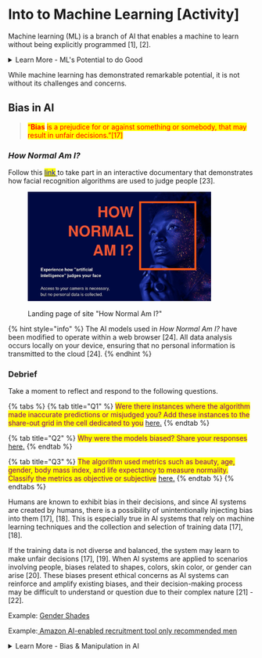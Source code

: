 # Into to Machine Learning \[Activity]

Machine learning (ML) is a branch of AI that enables a machine to learn without being explicitly programmed ​\[1]​, ​\[2]​.

<details>

<summary>Learn More - ML's Potential to do Good</summary>

Machine learning offers a wide range of benefits across various domains, such as:

* **Data-driven insights:** Machine learning enables the analysis of complex data to extract valuable insights and patterns that may be difficult for humans to identify, leading to informed decision-making and improved outcomes ​\[3]​.

Example: [Augmented analytics](https://www.fastcompany.com/90848153/how-retailers-can-leverage-next-generation-business-intelligence-and-augmented-analytics-in-2023)

* **Automation and efficiency:** Machine learning automates repetitive tasks, reducing manual effort and increasing productivity. It streamlines processes, leading to improved efficiency and cost savings ​\[4]​.

Example: [Intelligent supply chains](https://www.supplychainbrain.com/blogs/1-think-tank/post/37343-building-intelligent-supply-chains-with-machine-learning)

* **Enhanced accuracy and precision:** Machine learning algorithms excel at tasks such as image and speech recognition, natural language processing, and predictive analytics, leading to higher accuracy and precision in various applications ​\[5]​ - ​\[6]​.

Example: [Precision fermentation](https://www.foodingredientsfirst.com/news/live-green-leverages-ai-powered-precision-fermentation-to-replace-animal-based-and-artificial-ingredients.html)

Example: [Precision farming](https://hellofuture.orange.com/en/precision-agriculture-ai-enters-the-field/)

* **Personalized experiences:** Machine learning enables personalized recommendations and experiences by understanding individual preferences, improving user satisfaction, and driving customer loyalty ​\[7]​, ​\[8]​.

Example: [Personalized learning](https://hellofuture.orange.com/en/school-learning-and-ai-personalized-lessons-and-real-time-corrections/)

* **Real-time fraud detection:** Machine learning algorithms can detect fraudulent activities by analyzing patterns and anomalies in transaction data, providing real-time fraud prevention and safeguarding financial systems​\[7]​, ​\[9]​.

Example: [Fraud detection](https://citylife.capetown/uncategorized/the-role-of-data-science-in-cybersecurity-and-fraud-detection/69236/)

* **Advanced healthcare diagnostics:** Machine learning aids in early disease detection and diagnosis by analyzing medical records, imaging data, and genetic information, enabling timely intervention and improved patient outcomes ​\[13]​.

Example: [Rare Disease Diagnosis](https://healthitanalytics.com/news/machine-learning-approach-aims-to-optimize-rare-disease-diagnosis)

Example: [Targeted Disease Treatment](https://www.news-medical.net/health/Machine-Learning-for-Targeted-Disease-Treatment.aspx)

* **Autonomous systems:** Machine learning plays a crucial role in autonomous vehicles, enabling object recognition, behavior prediction, and real-time decision-making for enhanced safety and efficiency ​​\[12]​.

Example: [Self-driving cars](https://dataconomy.com/2022/12/28/artificial-intelligence-and-self-driving/)

* **Predictive maintenance:** Machine learning can analyze sensor data to predict equipment failures and maintenance needs, helping businesses proactively address issues and minimize downtime \[13].

Example: [Predicting disease in olive groves](https://hellofuture.orange.com/en/using-ai-to-predict-diseases-in-olive-groves/)

Example: [Smart monitoring of industrial operations](https://hellofuture.orange.com/en/mastering-industrial-operations-thanks-to-smart-monitoring/)

* **Improved customer service:** Machine learning-powered chatbots and virtual assistants can understand natural language queries, provide instant and personalized assistance, and enhance customer service experiences ​\[5]​, ​\[14]​.

Example: [Personalized customer experience](https://www.techopedia.com/ai-powered-personalization-how-machine-learning-is-transforming-customer-experience)

* **Scientific advancements:** Machine learning contributes to scientific research by enabling data analysis, pattern recognition, and simulations, accelerating discoveries and breakthroughs in various fields ​\[15]​, ​\[16]​.

Example: [Accelerating discovery of new materials for 3D printing](https://www.labmanager.com/accelerating-the-discovery-of-new-materials-for-3d-printing-26892)

Example: [Accelerating drug discovery](https://news.mit.edu/2023/speeding-drug-discovery-with-diffusion-generative-models-diffdock-0331)

</details>

While machine learning has demonstrated remarkable potential, it is not without its challenges and concerns.

## Bias in AI

> <mark style="color:red;">“</mark><mark style="color:red;">**Bias**</mark> <mark style="color:red;">is a prejudice for or against something or somebody, that may result in unfair decisions.”\[17]</mark>

### _How Normal Am I?_

Follow this [<mark style="color:blue;">link</mark> ](https://www.hownormalami.eu/)to take part in an interactive documentary that demonstrates how facial recognition algorithms are used to judge people \[23].

<figure><img src="../../.gitbook/assets/image (1) (1).png" alt="Landing page of site &#x22;How normal am I&#x22;" width="375"><figcaption><p>Landing page of site "How Normal Am I?"</p></figcaption></figure>

{% hint style="info" %}
The AI models used in _How Normal Am I?_ have been modified to operate within a web browser \[24]. All data analysis occurs locally on your device, ensuring that no personal information is transmitted to the cloud \[24].
{% endhint %}

### Debrief

Take a moment to reflect and respond to the following questions.

{% tabs %}
{% tab title="Q1" %}
<mark style="color:purple;">Were there instances where the algorithm made inaccurate predictions or misjudged you? Add these instances to the share-out grid in the cell dedicated to you</mark> [here.](https://jamboard.google.com/d/1hl8j9C71M-c26si500VDR7DIiD7zUTTF6JQb1cz_iRQ/viewer?f=0)
{% endtab %}

{% tab title="Q2" %}
<mark style="color:purple;">Why were the models biased? Share your responses</mark> [here](https://jamboard.google.com/d/1hl8j9C71M-c26si500VDR7DIiD7zUTTF6JQb1cz_iRQ/viewer?f=1)[.](https://jamboard.google.com/d/1hl8j9C71M-c26si500VDR7DIiD7zUTTF6JQb1cz_iRQ/viewer?f=1)
{% endtab %}

{% tab title="Q3" %}
<mark style="color:purple;">The algorithm used metrics such as beauty, age, gender, body mass index, and life expectancy to measure normality. Classify the metrics as objective or subjective</mark> [here.](https://jamboard.google.com/d/1hl8j9C71M-c26si500VDR7DIiD7zUTTF6JQb1cz_iRQ/viewer?f=2)
{% endtab %}
{% endtabs %}

Humans are known to exhibit bias in their decisions, and since AI systems are created by humans, there is a possibility of unintentionally injecting bias into them \[17], \[18]. This is especially true in AI systems that rely on machine learning techniques and the collection and selection of training data \[17], \[18].

If the training data is not diverse and balanced, the system may learn to make unfair decisions \[17], \[19]. When AI systems are applied to scenarios involving people, biases related to shapes, colors, skin color, or gender can arise \[20]. These biases present ethical concerns as AI systems can reinforce and amplify existing biases, and their decision-making process may be difficult to understand or question due to their complex nature \[21] - \[22].

Example: [Gender Shades](http://gendershades.org)

Example:[ Amazon AI-enabled recruitment tool only recommended men](https://www.bbc.com/news/technology-45809919)

<details>

<summary>Learn More - Bias &#x26; Manipulation in AI</summary>

How Normal Am I? was made by Tijmen Schep - an artist, technology critic, and privacy advocate - with the aim of provoking people to question the reliability of facial recognition systems and AI more broadly ​\[24]​.

“If you have a low score, it might just be because the judgment of these algorithms is so dependent on how they were trained” - Tijmen Schep ​\[25]​

#### Bias

The algorithms in the documentary classify and rate individuals based on the labelling of their training samples. Due to the manual labeling of training samples by individuals, the algorithms rely on subjective standards, making them susceptible to bias ​\[17]​, ​\[26]​.

For example, the training for the beauty algorithm was done exclusively by Chinese students who assigned beauty scores based on the traits they personally deem are most attractive ​\[24]​. This subjective labelling process makes the beauty algorithm biased toward Chinese beauty standards ​\[24]​.

Besides this obvious potential for bias, beauty cannot be based on objective norms as perceptions of it vary globally. Nevertheless, algorithms are being used to classify and compare people. Dating websites, for example, assign people beauty scores based on the photos they upload, and then match them with people who have the same beauty score ​\[24]​.

The unjust implications of algorithms are not limited to the enforcement of subjective beauty standards. If the training data used to develop image or facial recognition models is biased or lacks diversity, it can lead to inaccurate and unfair results, disproportionately impacting certain demographic groups ​\[27]​. This can result in discriminatory practices in areas such as law enforcement, surveillance, and hiring processes, reinforcing existing social biases and inequities ​\[27]​.

#### Manipulation

Facial recognition algorithms are not only susceptible to bias but also to manipulation. For example, the age algorithm in How Normal Am I? will falsely perceive an individual to be young if they shake their head ​\[24]​. Moreover, manipulating certain factors such as lighting can influence the beauty score, while raising eyebrows can result in a lower BMI score ​\[24]​.

The potential for inaccurate predications has broader implications. [Facial recognition algorithms](http://gendershades.org/) have been known to exhibit high rates of false positives and false negatives, leading to wrongful identification and potential harm to innocent individuals.

</details>
